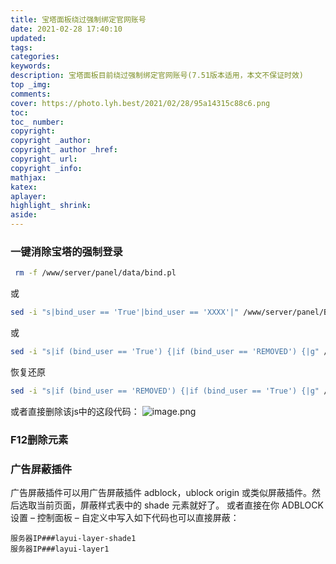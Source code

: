 ```yaml
---
title: 宝塔面板绕过强制绑定官网账号
date: 2021-02-28 17:40:10
updated:
tags:
categories:
keywords:
description: 宝塔面板目前绕过强制绑定官网账号(7.51版本适用，本文不保证时效)
top _img:
comments:
cover: https://photo.lyh.best/2021/02/28/95a14315c88c6.png
toc:
toc_ number:
copyright:
copyright _author:
copyright_ author _href:
copyright_ url:
copyright _info:
mathjax:
katex:
aplayer:
highlight_ shrink:
aside:
---
```


### 一键消除宝塔的强制登录
```bash
 rm -f /www/server/panel/data/bind.pl

```
或
```bash
sed -i "s|bind_user == 'True'|bind_user == 'XXXX'|" /www/server/panel/BTPanel/static/js/index.js
```
或
```bash
sed -i "s|if (bind_user == 'True') {|if (bind_user == 'REMOVED') {|g" /www/server/panel/BTPanel/static/js/index.js
```
恢复还原
```bash
sed -i "s|if (bind_user == 'REMOVED') {|if (bind_user == 'True') {|g" /www/server/panel/BTPanel/static/js/index.js
```
或者直接删除该js中的这段代码：
![image.png](https://photo.lyh.best/2021/02/28/6917db371f25a.png)
### F12删除元素
### 广告屏蔽插件
广告屏蔽插件可以用广告屏蔽插件 adblock，ublock origin 或类似屏蔽插件。然后选取当前页面，屏蔽样式表中的 shade 元素就好了。
或者直接在你 ADBLOCK 设置 – 控制面板 – 自定义中写入如下代码也可以直接屏蔽：
```
服务器IP###layui-layer-shade1
服务器IP###layui-layer1
```

